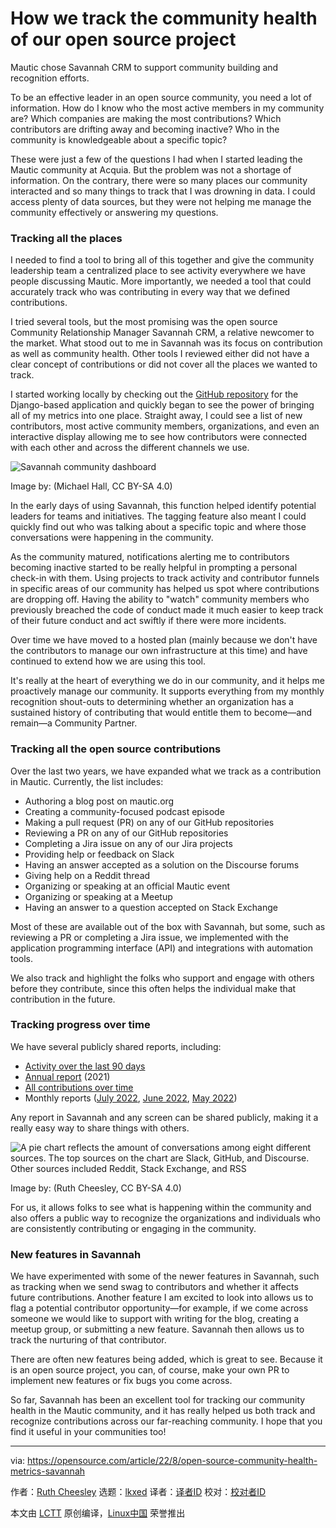 [#]: subject: "How we track the community health of our open source project"
[#]: via: "https://opensource.com/article/22/8/open-source-community-health-metrics-savannah"
[#]: author: "Ruth Cheesley https://opensource.com/users/rcheesley"
[#]: collector: "lkxed"
[#]: translator: " "
[#]: reviewer: " "
[#]: publisher: " "
[#]: url: " "

How we track the community health of our open source project
======
Mautic chose Savannah CRM to support community building and recognition efforts.

To be an effective leader in an open source community, you need a lot of information. How do I know who the most active members in my community are? Which companies are making the most contributions? Which contributors are drifting away and becoming inactive? Who in the community is knowledgeable about a specific topic?

These were just a few of the questions I had when I started leading the Mautic community at Acquia. But the problem was not a shortage of information. On the contrary, there were so many places our community interacted and so many things to track that I was drowning in data. I could access plenty of data sources, but they were not helping me manage the community effectively or answering my questions.

### Tracking all the places

I needed to find a tool to bring all of this together and give the community leadership team a centralized place to see activity everywhere we have people discussing Mautic. More importantly, we needed a tool that could accurately track who was contributing in every way that we defined contributions.

I tried several tools, but the most promising was the open source Community Relationship Manager Savannah CRM, a relative newcomer to the market. What stood out to me in Savannah was its focus on contribution as well as community health. Other tools I reviewed either did not have a clear concept of contributions or did not cover all the places we wanted to track.

I started working locally by checking out the [GitHub repository][2] for the Django-based application and quickly began to see the power of bringing all of my metrics into one place. Straight away, I could see a list of new contributors, most active community members, organizations, and even an interactive display allowing me to see how contributors were connected with each other and across the different channels we use.

![Savannah community dashboard][3]

Image by: (Michael Hall, CC BY-SA 4.0)

In the early days of using Savannah, this function helped identify potential leaders for teams and initiatives. The tagging feature also meant I could quickly find out who was talking about a specific topic and where those conversations were happening in the community.

As the community matured, notifications alerting me to contributors becoming inactive started to be really helpful in prompting a personal check-in with them. Using projects to track activity and contributor funnels in specific areas of our community has helped us spot where contributions are dropping off. Having the ability to "watch" community members who previously breached the code of conduct made it much easier to keep track of their future conduct and act swiftly if there were more incidents.

Over time we have moved to a hosted plan (mainly because we don't have the contributors to manage our own infrastructure at this time) and have continued to extend how we are using this tool.

It's really at the heart of everything we do in our community, and it helps me proactively manage our community. It supports everything from my monthly recognition shout-outs to determining whether an organization has a sustained history of contributing that would entitle them to become—and remain—a Community Partner.

### Tracking all the open source contributions

Over the last two years, we have expanded what we track as a contribution in Mautic. Currently, the list includes:

* Authoring a blog post on mautic.org
* Creating a community-focused podcast episode
* Making a pull request (PR) on any of our GitHub repositories
* Reviewing a PR on any of our GitHub repositories
* Completing a Jira issue on any of our Jira projects
* Providing help or feedback on Slack
* Having an answer accepted as a solution on the Discourse forums
* Giving help on a Reddit thread
* Organizing or speaking at an official Mautic event
* Organizing or speaking at a Meetup
* Having an answer to a question accepted on Stack Exchange

Most of these are available out of the box with Savannah, but some, such as reviewing a PR or completing a Jira issue, we implemented with the application programming interface (API) and integrations with automation tools.

We also track and highlight the folks who support and engage with others before they contribute, since this often helps the individual make that contribution in the future.

### Tracking progress over time

We have several publicly shared reports, including:

* [Activity over the last 90 days][4]
* [Annual report][5] (2021)
* [All contributions over time][6]
* Monthly reports ([July 2022][7], [June 2022][8], [May 2022][9])

Any report in Savannah and any screen can be shared publicly, making it a really easy way to share things with others.

![A pie chart reflects the amount of conversations among eight different sources. The top sources on the chart are Slack, GitHub, and Discourse. Other sources included Reddit, Stack Exchange, and RSS][10]

Image by: (Ruth Cheesley, CC BY-SA 4.0)

For us, it allows folks to see what is happening within the community and also offers a public way to recognize the organizations and individuals who are consistently contributing or engaging in the community.

### New features in Savannah

We have experimented with some of the newer features in Savannah, such as tracking when we send swag to contributors and whether it affects future contributions. Another feature I am excited to look into allows us to flag a potential contributor opportunity—for example, if we come across someone we would like to support with writing for the blog, creating a meetup group, or submitting a new feature. Savannah then allows us to track the nurturing of that contributor.

There are often new features being added, which is great to see. Because it is an open source project, you can, of course, make your own PR to implement new features or fix bugs you come across.

So far, Savannah has been an excellent tool for tracking our community health in the Mautic community, and it has really helped us both track and recognize contributions across our far-reaching community. I hope that you find it useful in your communities too!

--------------------------------------------------------------------------------

via: https://opensource.com/article/22/8/open-source-community-health-metrics-savannah

作者：[Ruth Cheesley][a]
选题：[lkxed][b]
译者：[译者ID](https://github.com/译者ID)
校对：[校对者ID](https://github.com/校对者ID)

本文由 [LCTT](https://github.com/LCTT/TranslateProject) 原创编译，[Linux中国](https://linux.cn/) 荣誉推出

[a]: https://opensource.com/users/rcheesley
[b]: https://github.com/lkxed
[1]: https://opensource.com/sites/default/files/lead-images/Open%20Pharma.png
[2]: https://github.com/savannahhq/savannah
[3]: https://opensource.com/sites/default/files/2022-08/savannah.png
[4]: https://savannahcrm.com/public/overview/2b4590bf-cad0-4c71-870a-6f942a25f8fe/
[5]: https://savannahcrm.com/public/report/be33f366-f98e-4f21-915b-cdecadd3dc0e/
[6]: https://savannahcrm.com/public/contributions/d26d705d-c5e5-40f5-bd6a-ba1ffda474c3/
[7]: https://savannahcrm.com/public/report/ecba71f9-a28a-48f4-a268-a499e063b000/
[8]: https://savannahcrm.com/public/report/5b0329df-dad0-4091-85ce-373a0e7e4cf3/
[9]: https://savannahcrm.com/public/report/c7227c78-1053-4652-b4a2-0d9a53f0f413/
[10]: https://opensource.com/sites/default/files/2022-08/source%20of%20contributions_0.png
